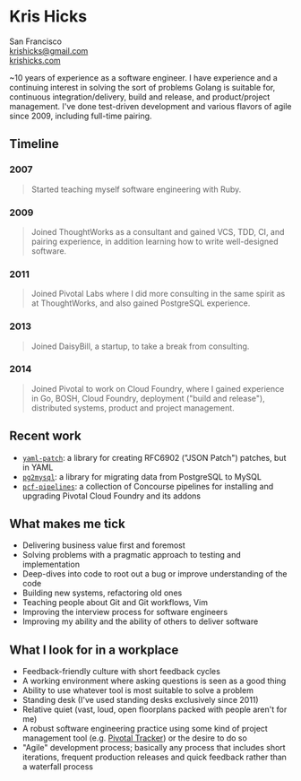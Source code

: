 Kris Hicks  
===
San Francisco  
[krishicks@gmail.com](mailto:krishicks@gmail.com)  
[krishicks.com](http://krishicks.com)

~10 years of experience as a software engineer. I have experience and a
continuing interest in solving the sort of problems Golang is suitable for,
continuous integration/delivery, build and release, and product/project
management. I've done test-driven development and various flavors of agile
since 2009, including full-time pairing.

## Timeline

### 2007

> Started teaching myself software engineering with Ruby.

### 2009

> Joined ThoughtWorks as a consultant and gained VCS, TDD, CI, and pairing
> experience, in addition learning how to write well-designed software.

### 2011

> Joined Pivotal Labs where I did more consulting in the same spirit as at
> ThoughtWorks, and also gained PostgreSQL experience.

### 2013

> Joined DaisyBill, a startup, to take a break from consulting.

### 2014

> Joined Pivotal to work on Cloud Foundry, where I gained experience in Go, BOSH,
> Cloud Foundry, deployment ("build and release"), distributed systems, product
> and project management.

## Recent work

* [`yaml-patch`](https://github.com/krishicks/yaml-patch): a library for creating
RFC6902 ("JSON Patch") patches, but in YAML
* [`pg2mysql`](https://github.com/pivotal-cf/pg2mysql): a library for migrating
  data from PostgreSQL to MySQL
* [`pcf-pipelines`](https://github.com/pivotal-cf/pcf-pipelines): a collection
  of Concourse pipelines for installing and upgrading Pivotal Cloud Foundry and
  its addons

## What makes me tick

* Delivering business value first and foremost
* Solving problems with a pragmatic approach to testing and implementation
* Deep-dives into code to root out a bug or improve understanding of the code
* Building new systems, refactoring old ones
* Teaching people about Git and Git workflows, Vim
* Improving the interview process for software engineers
* Improving my ability and the ability of others to deliver software

## What I look for in a workplace

* Feedback-friendly culture with short feedback cycles
* A working environment where asking questions is seen as a good thing
* Ability to use whatever tool is most suitable to solve a problem
* Standing desk (I've used standing desks exclusively since 2011)
* Relative quiet (vast, loud, open floorplans packed with people aren't for me)
* A robust software engineering practice using some kind of project management tool (e.g. [Pivotal Tracker](https://www.pivotaltracker.com)) or the desire to do so
* "Agile" development process; basically any process that includes short iterations, frequent production releases and quick feedback rather than a waterfall process
